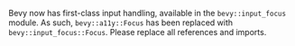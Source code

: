 Bevy now has first-class input handling, available in the `bevy::input_focus` module. As such, `bevy::a11y::Focus` has been replaced with `bevy::input_focus::Focus`. Please replace all references and imports.
